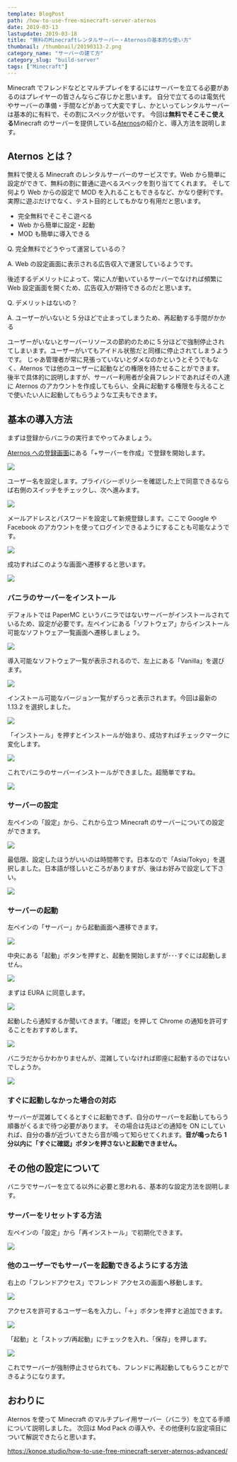 ```yaml
---
template: BlogPost
path: /how-to-use-free-minecraft-server-aternos
date: 2019-03-13
lastupdate: 2019-03-18
title: "無料のMinecraftレンタルサーバー・Aternosの基本的な使い方"
thumbnail: /thumbnail/20190313-2.png
category_name: "サーバーの建て方"
category_slug: "build-server"
tags: ["Minecraft"]
---
```


Minecraft でフレンドなどとマルチプレイをするにはサーバーを立てる必要があるのはプレイヤーの皆さんならご存じかと思います。 自分で立てるのは電気代やサーバーの準備・手間などがあって大変ですし、かといってレンタルサーバーは基本的に有料で、その割にスペックが低いです。 今回は**無料でそこそこ使える**Minecraft のサーバーを提供している[Aternos](https://aternos.org/ja/)の紹介と、導入方法を説明します。

## Aternos とは？

無料で使える Minecraft のレンタルサーバーのサービスです。Web から簡単に設定ができて、無料の割に普通に遊べるスペックを割り当ててくれます。 そして何より Web からの設定で MOD を入れることもできるなど、かなり便利です。実際に遊ぶだけでなく、テスト目的としてもかなり有用だと思います。

- 完全無料でそこそこ遊べる
- Web から簡単に設定・起動
- MOD も簡単に導入できる

Q. 完全無料でどうやって運営しているの？

A. Web の設定画面に表示される広告収入で運営しているようです。

後述するデメリットによって、常に人が動いているサーバーでなければ頻繁に Web 設定画面を開くため、広告収入が期待できるのだと思います。

Q. デメリットはないの？

A. ユーザーがいないと 5 分ほどで止まってしまうため、再起動する手間がかかる

ユーザーがいないとサーバーリソースの節約のために 5 分ほどで強制停止されてしまいます。ユーザーがいてもアイドル状態だと同様に停止されてしまうようです。 じゃあ管理者が常に見張っていないとダメなのかというとそうでもなく、Aternos では他のユーザーに起動などの権限を持たせることができます。 後半で具体的に説明しますが、サーバー利用者が全員フレンドであればその人達に Aternos のアカウントを作成してもらい、全員に起動する権限を与えることで使いたい人に起動してもらうような工夫もできます。

## 基本の導入方法

まずは登録からバニラの実行までやってみましょう。

[Aternos への登録画面](https://aternos.org/go/)にある「+サーバーを作成」で登録を開始します。

![](./01.png)

ユーザー名を設定します。プライバシーポリシーを確認した上で同意できるならば右側のスイッチをチェックし、次へ進みます。

![](./02.png)

メールアドレスとパスワードを設定して新規登録します。ここで Google や Facebook のアカウントを使ってログインできるようにすることも可能なようです。

![](./03.png)

成功すればこのような画面へ遷移すると思います。

![](./04.png)

### バニラのサーバーをインストール

デフォルトでは PaperMC というバニラではないサーバーがインストールされているため、設定が必要です。左ペインにある「ソフトウェア」からインストール可能なソフトウェア一覧画面へ遷移しましょう。

![](./05.png)

導入可能なソフトウェア一覧が表示されるので、左上にある「Vanilla」を選びます。

![](./06.png)

インストール可能なバージョン一覧がずらっと表示されます。今回は最新の 1.13.2 を選択しました。

![](./07.png)

「インストール」を押すとインストールが始まり、成功すればチェックマークに変化します。

![](./08.png)

これでバニラのサーバーインストールができました。超簡単ですね。

![](./09.png)

### サーバーの設定

左ペインの「設定」から、これから立つ Minecraft のサーバーについての設定ができます。

![](./10.png)

最低限、設定したほうがいいのは時間帯です。日本なので「Asia/Tokyo」を選択しました。日本語が怪しいところがありますが、後はお好みで設定して下さい。

![](./11.png)

### サーバーの起動

左ペインの「サーバー」から起動画面へ遷移できます。

![](./12.png)

中央にある「起動」ボタンを押すと、起動を開始しますが･･･すぐには起動しません。

![](./13.png)

まずは EURA に同意します。

![](./14.png)

起動したら通知するか聞いてきます。「確認」を押して Chrome の通知を許可することをおすすめします。

![](./15.png)

バニラだからかわかりませんが、混雑していなければ即座に起動するのではないでしょうか。

![](./16.png)

### すぐに起動しなかった場合の対応

サーバーが混雑してくるとすぐに起動できず、自分のサーバーを起動してもらう順番がくるまで待つ必要があります。 その場合は先ほどの通知を ON にしていれば、自分の番が近づいてきたら音が鳴って知らせてくれます。**音が鳴ったら 1 分以内に「すぐに確認」ボタンを押さないと起動できません。**

## その他の設定について

バニラでサーバーを立てる以外に必要と思われる、基本的な設定方法を説明します。

### サーバーをリセットする方法

左ペインの「設定」から「再インストール」で初期化できます。

![](./17.png)

### 他のユーザーでもサーバーを起動できるようにする方法

右上の「フレンドアクセス」でフレンド アクセスの画面へ移動します。

![](./18.png)

アクセスを許可するユーザー名を入力し、「＋」ボタンを押すと追加できます。

![](./19.png)

「起動」と「ストップ/再起動」にチェックを入れ、「保存」を押します。

![](./20.png)

これでサーバーが強制停止させられても、フレンドに再起動してもらうことができるようになります。

## おわりに

Aternos を使って Minecraft のマルチプレイ用サーバー（バニラ）を立てる手順について説明しました。 次回は Mod Pack の導入や、その他便利な設定項目について解説できたらと思います。

https://konoe.studio/how-to-use-free-minecraft-server-aternos-advanced/
